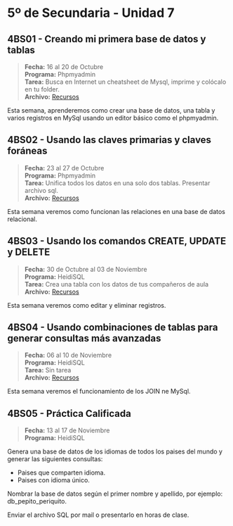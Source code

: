 # 5º de Secundaria - Unidad 7

## 4BS01 - Creando mi primera base de datos y tablas

> **Fecha:** 16 al 20 de Octubre<br> **Programa:** Phpmyadmin<br> **Tarea:** Busca en Internet un cheatsheet de Mysql, imprime y colócalo en tu folder.<br> **Archivo:** [Recursos](https://app.box.com/s/j6839vt1pzeteundyj91v2v9nsp5w9qp)

Esta semana, aprenderemos como crear una base de datos, una tabla y varios registros en MySql usando un editor básico como el phpmyadmin.

## 4BS02 - Usando las claves primarias y claves foráneas

> **Fecha:** 23 al 27 de Octubre<br> **Programa:** Phpmyadmin<br> **Tarea:** Unifica todos los datos en una solo dos tablas. Presentar archivo sql.<br> **Archivo:** [Recursos](https://app.box.com/s/j6839vt1pzeteundyj91v2v9nsp5w9qp)

Esta semana veremos como funcionan las relaciones en una base de datos relacional.

## 4BS03 -  Usando los comandos CREATE, UPDATE y DELETE

> **Fecha:** 30 de Octubre al 03 de Noviembre<br> **Programa:** HeidiSQL<br> **Tarea:** Crea una tabla con los datos de tus compañeros de aula<br> **Archivo:** [Recursos](https://app.box.com/s/j6839vt1pzeteundyj91v2v9nsp5w9qp)

Esta semana veremos como editar y eliminar registros.

## 4BS04 -  Usando combinaciones de tablas para generar consultas más avanzadas

> **Fecha:** 06 al 10 de Noviembre<br> **Programa:** HeidiSQL<br> **Tarea:** Sin tarea<br> **Archivo:** [Recursos](https://app.box.com/s/j6839vt1pzeteundyj91v2v9nsp5w9qp)

Esta semana veremos el funcionamiento de los JOIN ne MySql.

## 4BS05 -  Práctica Calificada

> **Fecha:** 13 al 17 de Noviembre<br> **Programa:** HeidiSQL<br>

Genera una base de datos de los idiomas de todos los paises del mundo y generar las siguientes consultas:

- Paises que comparten idioma.
- Paises con idioma único.

Nombrar la base de datos según el primer nombre y apellido, por ejemplo: db_pepito_periquito. 

Enviar el archivo SQL por mail o presentarlo en horas de clase.

